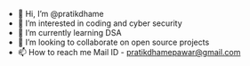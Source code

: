 - 👋 Hi, I’m @pratikdhame
- 👀 I’m interested in coding and cyber security
- 🌱 I’m currently learning DSA
- 💞️ I’m looking to collaborate on open source projects
- 📫 How to reach me Mail ID - pratikdhamepawar@gmail.com


